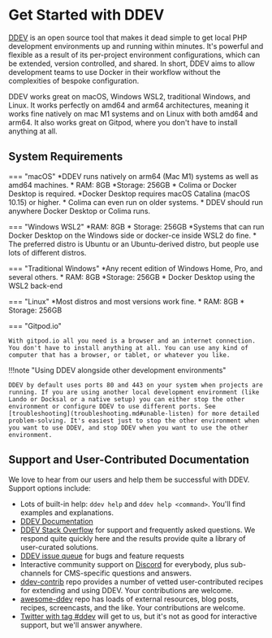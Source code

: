 # Get Started with DDEV

[DDEV](https://github.com/drud/ddev) is an open source tool that makes it dead simple to get local PHP development environments up and running within minutes. It's powerful and flexible as a result of its per-project environment configurations, which can be extended, version controlled, and shared. In short, DDEV aims to allow development teams to use Docker in their workflow without the complexities of bespoke configuration.

DDEV works great on macOS, Windows WSL2, traditional Windows, and Linux. It works perfectly on amd64 and arm64 architectures, meaning it works fine natively on mac M1 systems and on Linux with both amd64 and arm64. It also works great on Gitpod, where you don't have to install anything at all.

## System Requirements

=== "macOS"
    *DDEV runs natively on arm64 (Mac M1) systems as well as amd64 machines.
    * RAM: 8GB
    *Storage: 256GB
    * Colima or Docker Desktop is required.
    *Docker Desktop requires macOS Catalina (macOS 10.15) or higher.
    * Colima can even run on older systems.
    * DDEV should run anywhere Docker Desktop or Colima runs.

=== "Windows WSL2"
    *RAM: 8GB
    * Storage: 256GB
    *Systems that can run Docker Desktop on the Windows side or docker-ce inside WSL2 do fine.
    * The preferred distro is Ubuntu or an Ubuntu-derived distro, but people use lots of different distros.

=== "Traditional Windows"
    *Any recent edition of Windows Home, Pro, and several others.
    * RAM: 8GB
    *Storage: 256GB
    * Docker Desktop using the WSL2 back-end

=== "Linux"
    *Most distros and most versions work fine.
    * RAM: 8GB
    * Storage: 256GB

=== "Gitpod.io"

    With gitpod.io all you need is a browser and an internet connection. You don't have to install anything at all. You can use any kind of computer that has a browser, or tablet, or whatever you like.

!!!note "Using DDEV alongside other development environments"

    DDEV by default uses ports 80 and 443 on your system when projects are running. If you are using another local development environment (like Lando or Docksal or a native setup) you can either stop the other environment or configure DDEV to use different ports. See [troubleshooting](troubleshooting.md#unable-listen) for more detailed problem-solving. It's easiest just to stop the other environment when you want to use DDEV, and stop DDEV when you want to use the other environment.

## Support and User-Contributed Documentation

We love to hear from our users and help them be successful with DDEV. Support options include:

* Lots of built-in help: `ddev help` and `ddev help <command>`. You'll find examples and explanations.
* [DDEV Documentation](faq.md)
* [DDEV Stack Overflow](https://stackoverflow.com/questions/tagged/ddev) for support and frequently asked questions. We respond quite quickly here and the results provide quite a library of user-curated solutions.
* [DDEV issue queue](https://github.com/drud/ddev/issues) for bugs and feature requests
* Interactive community support on [Discord](https://discord.gg/hCZFfAMc5k) for everybody, plus sub-channels for CMS-specific questions and answers.
* [ddev-contrib](https://github.com/drud/ddev-contrib) repo provides a number of vetted user-contributed recipes for extending and using DDEV. Your contributions are welcome.
* [awesome-ddev](https://github.com/drud/awesome-ddev) repo has loads of external resources, blog posts, recipes, screencasts, and the like. Your contributions are welcome.
* [Twitter with tag #ddev](https://twitter.com/search?q=%23ddev&src=typd&f=live) will get to us, but it's not as good for interactive support, but we'll answer anywhere.
